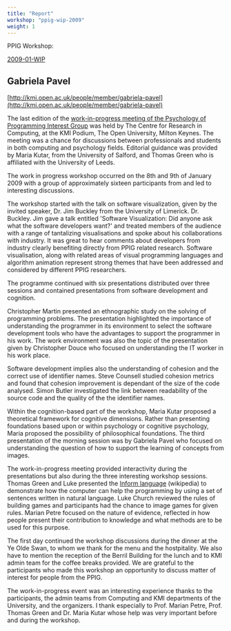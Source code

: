 ```yaml
---
title: "Report"
workshop: "ppig-wip-2009"
weight: 1
---
```



PPIG Workshop: 

[2009-01-WIP](/workshop/ppig-wip-workshop-2009)

Gabriela Pavel
--------------

[http://kmi.open.ac.uk/people/member/gabriela-pavel](http://kmi.open.ac.uk/people/member/gabriela-pavel)

The last edition of the [work-in-progress meeting of the Psychology of Programming Interest Group](/node/261) was held by The Centre for Research in Computing, at the KMI Podium, The Open University, Milton Keynes. The meeting was a chance for discussions between professionals and students in both computing and psychology fields. Editorial guidance was provided by Maria Kutar, from the University of Salford, and Thomas Green who is affiliated with the University of Leeds.

The work in progress workshop occurred on the 8th and 9th of January 2009 with a group of approximately sixteen participants from and led to interesting discussions.

The workshop started with the talk on software visualization, given by the invited speaker, Dr. Jim Buckley from the University of Limerick. Dr. Buckley. Jim gave a talk entitled 'Software Visualization: Did anyone ask what the software developers want?' and treated members of the audience with a range of tantalizing visualisations and spoke about his collaborations with industry. It was great to hear comments about developers from industry clearly benefiting directly from PPIG related research. Software visualisation, along with related areas of visual programming languages and algorithm animation represent strong themes that have been addressed and considered by different PPIG researchers.

The programme continued with six presentations distributed over three sessions and contained presentations from software development and cognition.

Christopher Martin presented an ethnographic study on the solving of programming problems. The presentation highlighted the importance of understanding the programmer in its environment to select the software development tools who have the advantages to support the programmer in his work. The work environment was also the topic of the presentation given by Christopher Douce who focused on understanding the IT worker in his work place.

Software development implies also the understanding of cohesion and the correct use of identifier names. Steve Counsell studied cohesion metrics and found that cohesion improvement is dependant of the size of the code analysed. Simon Butler investigated the link between readability of the source code and the quality of the the identifier names.

Within the cognition-based part of the workshop, Maria Kutar proposed a theoretical framework for cognitive dimensions. Rather than presenting foundations based upon or within psychology or cognitive psychology, Maria proposed the possibility of philosophical foundations. The third presentation of the morning session was by Gabriela Pavel who focused on understanding the question of how to support the learning of concepts from images.

The work-in-progress meeting provided interactivity during the presentations but also during the three interesting workshop sessions. Thomas Green and Luke presented the [Inform language](http://en.wikipedia.org/wiki/Inform) (wikipedia) to demonstrate how the computer can help the programming by using a set of sentences written in natural language. Luke Church reviewed the rules of building games and participants had the chance to image games for given rules. Marian Petre focused on the nature of evidence, reflected in how people present their contribution to knowledge and what methods are to be used for this purpose.

The first day continued the workshop discussions during the dinner at the Ye Olde Swan, to whom we thank for the menu and the hostpitality. We also have to mention the reception of the Berril Building for the lunch and to KMI admin team for the coffee breaks provided. We are grateful to the participants who made this workshop an opportunity to discuss matter of interest for people from the PPIG.

The work-in-progress event was an interesting experience thanks to the participants, the admin teams from Computing and KMI departments of the University, and the organizers. I thank especially to Prof. Marian Petre, Prof. Thomas Green and Dr. Maria Kutar whose help was very important before and during the workshop.
